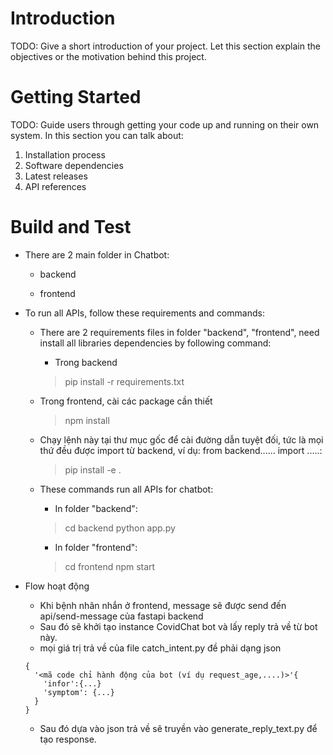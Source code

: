 # Introduction

TODO: Give a short introduction of your project. Let this section explain the objectives or the motivation behind this project.

# Getting Started

TODO: Guide users through getting your code up and running on their own system. In this section you can talk about:

1. Installation process
2. Software dependencies
3. Latest releases
4. API references

# Build and Test

- There are 2 main folder in Chatbot:

  - backend

  - frontend

- To run all APIs, follow these requirements and commands:

  - There are 2 requirements files in folder "backend", "frontend", need install all libraries dependencies by following command:

    - Trong backend

    > pip install -r requirements.txt

  - Trong frontend, cài các package cần thiết

    > npm install

  - Chạy lệnh này tại thư mục gốc để cài đường dẫn tuyệt đối, tức là mọi thứ đều được import từ backend, ví dụ: from backend...... import .....:

    > pip install -e .

  - These commands run all APIs for chatbot:

    - In folder "backend":

    > cd backend
    > python app.py

    - In folder "frontend":

    > cd frontend
    > npm start

- Flow hoạt động

  - Khi bệnh nhân nhắn ở frontend, message sẽ được send đến api/send-message của fastapi backend
  - Sau đó sẽ khởi tạo instance CovidChat bot và lấy reply trả về từ bot này.
  - mọi giá trị trả về của file catch_intent.py đề phải dạng json

  ```
  {
    '<mã code chỉ hành động của bot (ví dụ request_age,....)>'{
  	  'infor':{...}
  	  'symptom': {...}
    }
  }
  ```

  - Sau đó dựa vào json trả về sẽ truyền vào generate_reply_text.py để tạo response.
